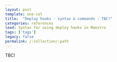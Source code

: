 ```yaml
---
layout: post
template: one-col
title:  "Deploy hooks - syntax & commands - TBC!"
categories: references
lead: Syntax for using deploy hooks in Maestro
tags: ['tags']
legacy: false
permalink: /:collection/:path
---
```


TBC!
